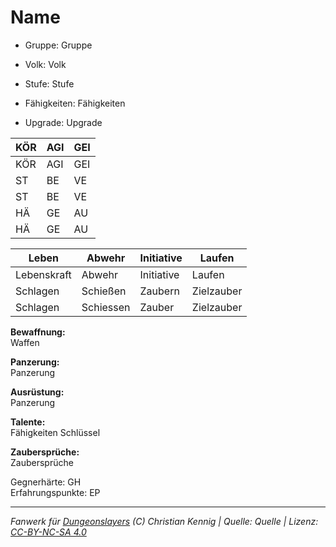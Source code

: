# Name  
- Gruppe: Gruppe  
- Volk: Volk  
- Stufe: Stufe  
- Fähigkeiten: Fähigkeiten  

- Upgrade: Upgrade  

| KÖR | AGI | GEI |  
| --- | --- | --- |  
| KÖR | AGI | GEI |
| ST  | BE  | VE  |  
| ST  | BE  | VE  |
| HÄ  | GE  | AU  |  
| HÄ  | GE  | AU  |


| Leben    | Abwehr   | Initiative | Laufen     |
| -------- | -------- | ---------- | ---------- |
| Lebenskraft| Abwehr   | Initiative | Laufen     |
| Schlagen | Schießen | Zaubern    | Zielzauber |
| Schlagen | Schiessen| Zauber     | Zielzauber |

**Bewaffnung:**  
Waffen

**Panzerung:**  
Panzerung

**Ausrüstung:**  
Panzerung

**Talente:**  
Fähigkeiten Schlüssel 


**Zaubersprüche:**  
Zaubersprüche

Gegnerhärte: GH  
Erfahrungspunkte: EP  



___
*Fanwerk für [Dungeonslayers](https://www.dungeonslayers.net/) (C) Christian Kennig | Quelle: Quelle | Lizenz: [CC-BY-NC-SA 4.0](https://creativecommons.org/licenses/by-nc-sa/4.0/deed.de)*